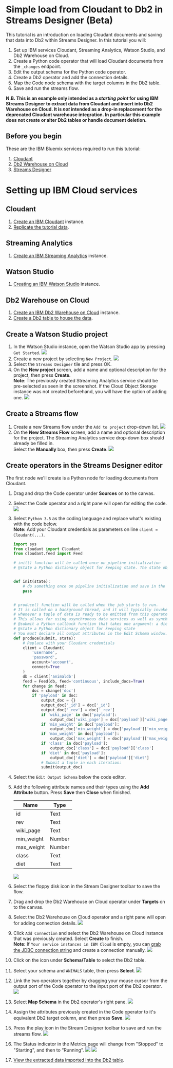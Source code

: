 # Simple load from Cloudant to Db2 in Streams Designer (Beta)
This tutorial is an introduction on loading Cloudant documents and saving that data into Db2 within Streams Designer.
In this tutorial you will:

1. Set up IBM services Cloudant, Streaming Analytics, Watson Studio, and Db2 Warehouse on Cloud.
1. Create a Python code operator that will load Cloudant documents from the `_changes` endpoint.
1. Edit the output schema for the Python code operator.
1. Create a Db2 operator and add the connection details.
1. Map the Code node schema with the target columns in the Db2 table.
1. Save and run the streams flow.

**N.B. This is an example only intended as a _starting point_ for using IBM Streams Designer to extract data from Cloudant and insert into Db2 Warehouse on Cloud. It is _not_ intended as a drop-in replacement for the deprecated Cloudant warehouse integration. In particular this example does not create or alter Db2 tables or handle document deletion.**

## Before you begin 

These are the IBM Bluemix services required to run this tutorial:
1. [Cloudant](https://console.bluemix.net/catalog/services/cloudant-nosql-db)
1. [Db2 Warehouse on Cloud](https://console.bluemix.net/catalog/services/dashdb)
1. [Streams Designer](https://www.ibm.com/cloud/streams-designer)

# Setting up IBM Cloud services

## Cloudant
1. [Create an IBM Cloudant](../cloudant/create.md) instance.
1. [Replicate the tutorial data](../cloudant/replicate.md).

## Streaming Analytics
1. [Create an IBM Streaming Analytics](../streaming-analytics/create.md) instance.

## Watson Studio
1. [Creating an IBM Watson Studio](../watson-studio/create.md) instance.

## Db2 Warehouse on Cloud
1. [Create an IBM Db2 Warehouse on Cloud](../db2/create.md) instance.
1. [Create a Db2 table to house the data](../db2/animaldb_table.md).

## Create a Watson Studio project
1. In the Watson Studio instance, open the Watson Studio app by pressing `Get Started`.
![](get-started-watson-studio.png)
1. Create a new project by selecting `New Project`.
![](new-project-watson-studio.png)
1. Select the `Streams Designer` tile and press OK.
1. On the **New project** screen, add a name and optional description for the project, then press **Create**.<br/>
**Note**: The previously created Streaming Analytics service should be pre-selected as seen in the screenshot.  If the 
Cloud Object Storage instance was not created beforehand, you will have the option of adding one.
![](create-new-project-watson-studio.png) 

## Create a Streams flow
1. Create a new Streams flow under the `Add to project` drop-down list.
![](streams-flow-watson-studio.png)
1. On the **New Streams Flow** screen, add a name and optional description for the project. 
The Streaming Analytics service drop-down box should already be filled in.  
Select the **Manually** box, then press **Create**.
![](create-streams-flow-watson-studio.png)

## Create operators in the Streams Designer editor
The first node we'll create is a Python node for loading documents from Cloudant.
1. Drag and drop the Code operator under **Sources** on to the canvas.
1. Select the Code operator and a right pane will open for editing the code.
![](code-operator-streams-designer.png)
1. Select `Python 3.5` as the coding language and replace what's existing with the code below.<br/>
   **Note:** Add your Cloudant credentials as parameters on line `client = Cloudant(...)`.
    ```python
    import sys
    from cloudant import Cloudant
    from cloudant.feed import Feed
    
    # init() function will be called once on pipeline initialization
    # @state a Python dictionary object for keeping state. The state object is passed to the produce function
    
    
    def init(state):
        # do something once on pipeline initialization and save in the state object
        pass
    
    
    # produce() function will be called when the job starts to run.
    # It is called on a background thread, and it will typically invoke the 'submit()' callback
    # whenever a tuple of data is ready to be emitted from this operator.
    # This allows for using asynchronous data services as well as synchronous data generation or retrieval.
    # @submit a Python callback function that takes one argument: a dictionary representing a single tuple.
    # @state a Python dictionary object for keeping state
    # You must declare all output attributes in the Edit Schema window.
    def produce(submit, state):
        # Replace with your Cloudant credentials
        client = Cloudant(
            'username',
            'password',
            account='account',
            connect=True
        )
        db = client['animaldb']
        feed = Feed(db, feed='continuous', include_docs=True)
        for change in feed:
            doc = change['doc']
            if 'payload' in doc:
                output_doc = {}
                output_doc['_id'] = doc['_id']
                output_doc['_rev'] = doc['_rev']
                if 'wiki_page' in doc['payload']:
                    output_doc['wiki_page'] = doc['payload']['wiki_page']
                if 'min_weight' in doc['payload']:
                    output_doc['min_weight'] = doc['payload']['min_weight']
                if 'max_weight' in doc['payload']:
                    output_doc['max_weight'] = doc['payload']['max_weight']
                if 'class' in doc['payload']:
                    output_doc['class'] = doc['payload']['class']
                if 'diet' in doc['payload']:
                    output_doc['diet'] = doc['payload']['diet']
                # Submit a tuple in each iteration:
                submit(output_doc)
    ```
1. Select the `Edit Output Schema` below the code editor.
1. Add the following attribute names and their types using the **Add Attribute** button.
   Press **Save** then **Close** when finished.

    Name | Type
    --- | --- 
    id | Text
    rev | Text
    wiki_page | Text
    min_weight | Number
    max_weight | Number
    class | Text
    diet | Text

    ![](attributes-code-streams-designer.png)

1. Select the floppy disk icon in the Stream Designer toolbar to save the flow.
1. Drag and drop the Db2 Warehouse on Cloud operator under **Targets** on to the canvas.
1. Select the Db2 Warehouse on Cloud operator and a right pane will open for adding connection details.
![](db2-operator-streams-designer.png)
1. Click `Add Connection` and select the Db2 Warehouse on Cloud instance that was previously created.
Select **Create** to finish.<br/>
**Note:** If `Your service instances in IBM Cloud` is empty, you can [grab the JDBC connection string](../db2/connection_details.md)
and create a connection manually. 
![](db2-operator-add-connection.png)
1. Click on the icon under **Schema/Table** to select the Db2 table.
1. Select your schema and `ANIMALS` table, then press **Select**.
![](select-schema-table-db2-operator.png)
1. Link the two operators together by dragging your mouse cursor from the output port of the Code operator to the input 
port of the Db2 operator.
![](link-operators-streams-designer.png)
1. Select **Map Schema** in the Db2 operator's right pane.
![](map-schema-db2-operator.png)
1. Assign the attributes previously created in the Code operator to it's equivalent Db2 target column, and then press **Save**.
![](assign-attributes-db2-operator.png)
1. Press the play icon in the Stream Designer toolbar to save and run the streams flow.
![](play-icon-stream-designer.png)
1. The Status indicator in the Metrics page will change from "Stopped" to "Starting", and then to “Running”.
![](starting)
![](running)
1. [View the extracted data imported into the Db2 table](../db2/view_data.md).


